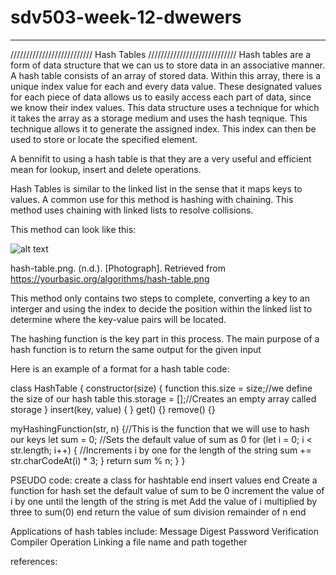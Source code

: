 # sdv503-week-12-dwewers
_____________________________________________________________________
//////////////////////////  Hash Tables  ////////////////////////////
Hash tables are a form of data structure that we can us to store data in an associative manner.
A hash table consists of an array of stored data. Within this array, there is a unique index value
for each and every data value. These designated values for each piece of data allows us to easily access 
each part of data, since we know their index values. This data structure uses a technique for which it takes
the array as a storage medium and uses the hash teqnique. This technique allows it to generate the assigned 
index. This index can then be used to store or locate the specified element.

A bennifit to using a hash table is that they are a very useful and efficient mean for lookup, insert and delete
operations. 


Hash Tables is similar to the linked list in the sense that it maps keys to values. A common use for this method is 
hashing with chaining. This method uses chaining with linked lists to resolve collisions. 

This method can look like this:

![alt text][logo]

[logo]: https://yourbasic.org/algorithms/hash-table.png "Logo Title Text 2"
hash-table.png. (n.d.). [Photograph]. Retrieved from https://yourbasic.org/algorithms/hash-table.png

This method only contains two steps to complete, converting a key to an interger and using the index to decide 
the position within the linked list to determine where the key-value pairs will be located.
      
The hashing function is the key part in this process. The main purpose of a hash function is to return the same output for the given input

Here is an example of a format for a hash table code:

class HashTable {
  constructor(size) {
    function
    this.size = size;//we define the size of our hash table
    this.storage = [];//Creates an empty array called storage
  }
  insert(key, value) { }
  get() {}
  remove() {}
 
  myHashingFunction(str, n) {//This is the function that we will use to hash our keys
    let sum = 0; //Sets the default value of sum as 0
    for (let i = 0; i < str.length; i++) { //Increments i by one for the length of the string
      sum += str.charCodeAt(i) * 3;
    }
    return sum % n;
  }
}

PSEUDO code:
create a class for hashtable
end
insert values
end
Create a function for hash
set the default value of sum to be 0
increment the value of i by one until the length of the string is met
Add the value of i multiplied by three to sum(0)
end
return the value of sum division remainder of n
end



Applications of hash tables include:
Message Digest
Password Verification
Compiler Operation
Linking a file name and path together

references:

